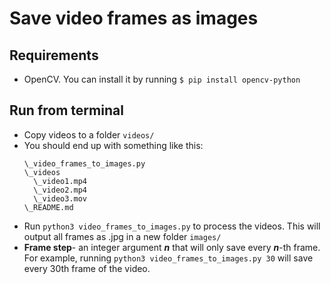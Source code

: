 # Save video frames as images

## Requirements
- OpenCV. You can install it by running `$ pip install opencv-python`

## Run from terminal
- Copy videos to a folder `videos/`
- You should end up with something like this:
  ```
  \_video_frames_to_images.py
  \_videos
    \_video1.mp4
    \_video2.mp4
    \_video3.mov
  \_README.md
  ```
- Run `python3 video_frames_to_images.py` to process the videos. This will output all frames as .jpg in a new folder `images/`
- **Frame step**- an integer argument ***n*** that will only save every ***n***-th frame. For example, running `python3 video_frames_to_images.py 30` will save every 30th frame of the video.
